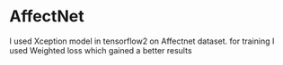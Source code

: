 # AffectNet
I used Xception model in tensorflow2 on Affectnet dataset. for training I used Weighted loss which gained a better results
